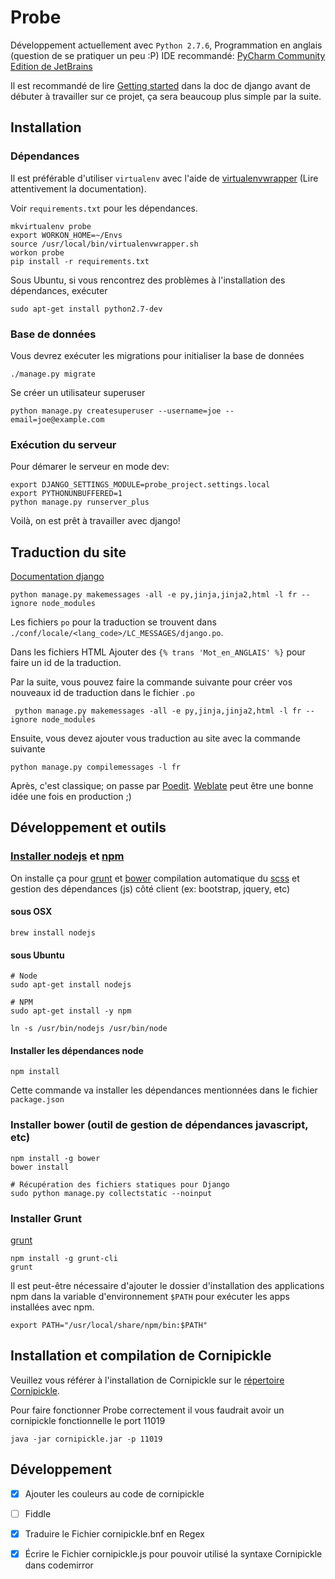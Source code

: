 # Probe

Développement actuellement avec `Python 2.7.6`, Programmation en anglais (question de se pratiquer un peu :P)
IDE recommandé: [PyCharm Community Edition de JetBrains](https://www.jetbrains.com/pycharm/download/)

Il est recommandé de lire [Getting started](https://docs.djangoproject.com/en/1.8/intro/) dans la doc de django
avant de débuter à travailler sur ce projet, ça sera beaucoup plus simple par la suite.

## Installation

### Dépendances

Il est préférable d'utiliser `virtualenv` avec l'aide de 
[virtualenvwrapper](http://virtualenvwrapper.readthedocs.org/en/latest/) 
(Lire attentivement la documentation).

Voir `requirements.txt` pour les dépendances.

    mkvirtualenv probe
    export WORKON_HOME=~/Envs
    source /usr/local/bin/virtualenvwrapper.sh
    workon probe
    pip install -r requirements.txt

Sous Ubuntu, si vous rencontrez des problèmes à l'installation des dépendances, exécuter

    sudo apt-get install python2.7-dev

### Base de données

Vous devrez exécuter les migrations pour initialiser la base de données

    ./manage.py migrate

Se créer un utilisateur superuser

    python manage.py createsuperuser --username=joe --email=joe@example.com

### Exécution du serveur

Pour démarer le serveur en mode dev:

    export DJANGO_SETTINGS_MODULE=probe_project.settings.local
    export PYTHONUNBUFFERED=1
    python manage.py runserver_plus

Voilà, on est prêt à travailler avec django!


## Traduction du site

[Documentation django](https://docs.djangoproject.com/en/1.8/topics/i18n/translation/)

    python manage.py makemessages -all -e py,jinja,jinja2,html -l fr --ignore node_modules

Les fichiers `po` pour la traduction se trouvent dans `./conf/locale/<lang_code>/LC_MESSAGES/django.po`.

Dans les fichiers HTML Ajouter des `{% trans 'Mot_en_ANGLAIS' %}` pour faire un id de la traduction.

Par la suite, vous pouvez faire la commande suivante pour créer vos nouveaux id de traduction dans le fichier `.po`

     python manage.py makemessages -all -e py,jinja,jinja2,html -l fr --ignore node_modules


Ensuite, vous devez ajouter vous traduction au site avec la commande suivante

    python manage.py compilemessages -l fr

Après, c'est classique; on passe par [Poedit](http://poedit.net/).
[Weblate](https://weblate.org/en/) peut être une bonne idée une fois en production ;)

## Développement et outils

### [Installer nodejs](https://nodejs.org/) et [npm](https://www.npmjs.com/)

On installe ça pour [grunt](http://gruntjs.com/) et [bower](http://bower.io/) 
compilation automatique du [scss](http://sass-lang.com/) et 
gestion des dépendances (js) côté client (ex: bootstrap, jquery, etc)

#### sous OSX

    brew install nodejs

#### sous Ubuntu


    # Node
    sudo apt-get install nodejs

    # NPM
    sudo apt-get install -y npm

    ln -s /usr/bin/nodejs /usr/bin/node

#### Installer les dépendances node

    npm install

Cette commande va installer les dépendances mentionnées dans le fichier `package.json`

### Installer bower (outil de gestion de dépendances javascript, etc)

    npm install -g bower
    bower install

    # Récupération des fichiers statiques pour Django
    sudo python manage.py collectstatic --noinput

### Installer Grunt

[grunt](http://gruntjs.com/)

    npm install -g grunt-cli
    grunt

Il est peut-être nécessaire d'ajouter le dossier d'installation des applications npm dans 
la variable d'environnement `$PATH` pour exécuter les apps installées avec npm.

    export PATH="/usr/local/share/npm/bin:$PATH"
    
    
## Installation et compilation de Cornipickle

Veuillez vous référer à l'installation de Cornipickle sur le [répertoire Cornipickle](https://bitbucket.org/sylvainhalle/cornipickle).


Pour faire fonctionner Probe correctement il vous faudrait avoir un cornipickle fonctionnelle le port 11019

    java -jar cornipickle.jar -p 11019

## Développement

- [X] Ajouter les couleurs au code de cornipickle
- [ ] Fiddle
- [X] Traduire le Fichier cornipickle.bnf en Regex
- [X] Écrire le Fichier cornipickle.js pour pouvoir utilisé la syntaxe Cornipickle dans codemirror

